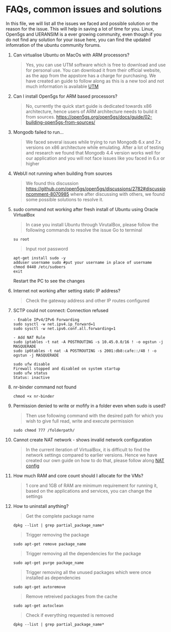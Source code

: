 # FAQs, common issues and solutions

In this file, we will list all the issues we faced and possible solution or the reason for the issue. This will help in saving a lot of time for you.
Linux, Open5gs and UERANSIM is a ever growing community, even though if you do not find any solution for your issue here, you can find the updated infomration of the ubuntu community forums.

1. Can virtualise Ubuntu on MacOs with ARM processors?
   > Yes, you can use UTM software which is free to download and use for personal use. You can download it from their official website, as the app from the appstore has a charge for purchasing. We have created an guide to follow along as this is a new tool and not much information is available
   [UTM](https://github.com/FRA-UAS/mobcomwise23-24-team_entropy/blob/main/documentation/Install_Ubuntu_on_Mac.md)
   
3. Can I install Open5gs for ARM based processors?
   > No, currently the quick start guide is dedicated towards x86 architecture, hence users of ARM architecture needs to build it from sources.
   https://open5gs.org/open5gs/docs/guide/02-building-open5gs-from-sources/
4. Mongodb failed to run...
   > We faced several issues while trying to run Mongodb 6.x and 7.x versions on x86 architecture while emulating. After a lot of testing and research we found that Mongodb 4.4 version works well for our application and you will not face issues like you faced in 6.x or higher

5. WebUI not running when building from sources
   > We found this discussion https://github.com/open5gs/open5gs/discussions/2782#discussioncomment-8070985 where after discussing with others, we found some possible solutions to resolve it.

6. sudo command not working after fresh install of Ubuntu using Oracle VirtualBox
   > In case you install Ubuntu through VirutalBox, please follow the following commands to resolve the issue
     Go to terminal
   ```console
   su root
   ```
   > Input root password
   ```console
   apt-get install sudo -y
   adduser username sudo #put your username in place of username
   chmod 0440 /etc/sudoers
   exit
   ```
   Restart the PC to see the changes

7. Internet not working after setting static IP address?
   > Check the gateway address and other IP routes configured

8. SCTP could not connect: Connection refused
   ```console
   - Enable IPv4/IPv6 Forwarding
   sudo sysctl -w net.ipv4.ip_forward=1
   sudo sysctl -w net.ipv6.conf.all.forwarding=1

   - Add NAT Rule
   sudo iptables -t nat -A POSTROUTING -s 10.45.0.0/16 ! -o ogstun -j MASQUERADE
   sudo ip6tables -t nat -A POSTROUTING -s 2001:db8:cafe::/48 ! -o ogstun -j MASQUERADE

   sudo ufw disable
   Firewall stopped and disabled on system startup
   sudo ufw status
   Status: inactive
   ```
9. nr-binder command not found
    ```console
    chmod +x nr-binder
    ```

10. Permission denied to write or mofify in a folder even when sudo is used?
    > Then use following command with the desired path for which you wish to give full read, write and execute permission
    ```console
    sudo chmod 777 /folderpath/
    ```

11. Cannot create NAT network - shows invalid network configuration
    > In the current iteration of VirtualBox, it is difficult to find the network settings compared to earlier versions. Hence we have created our own guide on how to do that, please follow along
    [NAT config](https://github.com/FRA-UAS/mobcomwise23-24-team_entropy/blob/main/documentation/Creating_NAT_in_Virtualbox.md)

12. How much RAM and core count should I allocate for the VMs?
    > 1 core and 1GB of RAM are minimum requirement for running it, based on the applications and services, you can change the settings

13. How to uninstall anything?
    > Get the complete package name
    ```console
    dpkg --list | grep partial_package_name*
    ```
    > Trigger removing the package
    ```console
    sudo apt-get remove package_name
    ```
    > Trigger removing all the dependencies for the package
    ```console
    sudo apt-get purge package_name
    ```
    > Trigger removing all the unused packages which were once installed as dependencies
    ```console
    sudo apt-get autoremove
    ```
    > Remove retreived packages from the cache
    ```console
    sudo apt-get autoclean
    ```
    > Check if everything requested is removed
    ```console
    dpkg --list | grep partial_package_name*
    ```

